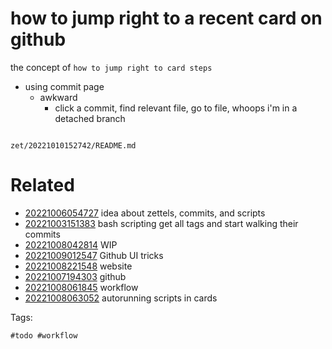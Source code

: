 # how to jump right to a recent card on github

the concept of `how to jump right to card steps`
- using commit page
  - awkward
    - click a commit, find relevant file, go to file, whoops i'm in a detached branch

```
```

` zet/20221010152742/README.md `

# Related

- [20221006054727](/zet/20221006054727/README.md) idea about zettels, commits, and scripts
- [20221003151383](/zet/20221003151383/README.md) bash scripting get all tags and start walking their commits
- [20221008042814](/zet/20221008042814/README.md) WIP
- [20221009012547](/zet/20221009012547/README.md) Github UI tricks
- [20221008221548](/zet/20221008221548/README.md) website
- [20221007194303](/zet/20221007194303/README.md) github
- [20221008061845](/zet/20221008061845/README.md) workflow
- [20221008063052](/zet/20221008063052/README.md) autorunning scripts in cards

Tags:

    #todo #workflow
